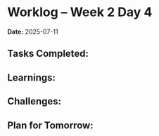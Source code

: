 # Worklog – Week 2 Day 4

**Date:** 2025-07-11

**Tasks Completed:**
- 

**Learnings:**
- 

**Challenges:**
- 

**Plan for Tomorrow:**
- 
